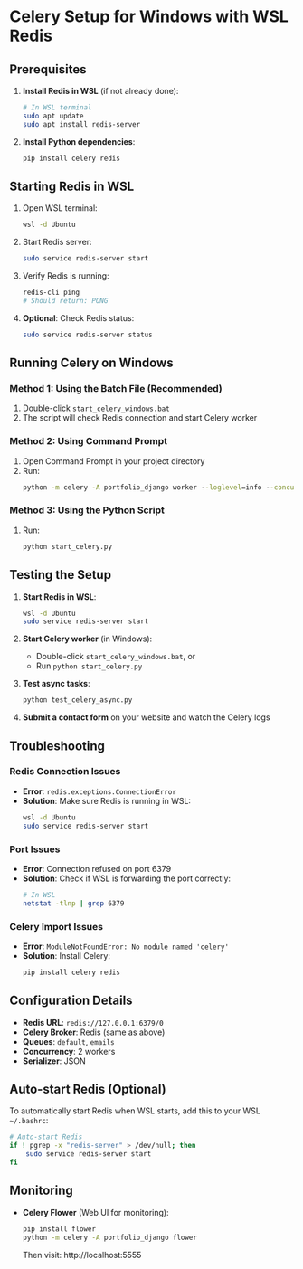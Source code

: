 # Celery Setup for Windows with WSL Redis

## Prerequisites

1. **Install Redis in WSL** (if not already done):
   ```bash
   # In WSL terminal
   sudo apt update
   sudo apt install redis-server
   ```

2. **Install Python dependencies**:
   ```bash
   pip install celery redis
   ```

## Starting Redis in WSL

1. Open WSL terminal:
   ```bash
   wsl -d Ubuntu
   ```

2. Start Redis server:
   ```bash
   sudo service redis-server start
   ```

3. Verify Redis is running:
   ```bash
   redis-cli ping
   # Should return: PONG
   ```

4. **Optional**: Check Redis status:
   ```bash
   sudo service redis-server status
   ```

## Running Celery on Windows

### Method 1: Using the Batch File (Recommended)
1. Double-click `start_celery_windows.bat`
2. The script will check Redis connection and start Celery worker

### Method 2: Using Command Prompt
1. Open Command Prompt in your project directory
2. Run:
   ```cmd
   python -m celery -A portfolio_django worker --loglevel=info --concurrency=2 --queues=default,emails
   ```

### Method 3: Using the Python Script
1. Run:
   ```cmd
   python start_celery.py
   ```

## Testing the Setup

1. **Start Redis in WSL**:
   ```bash
   wsl -d Ubuntu
   sudo service redis-server start
   ```

2. **Start Celery worker** (in Windows):
   - Double-click `start_celery_windows.bat`, or
   - Run `python start_celery.py`

3. **Test async tasks**:
   ```cmd
   python test_celery_async.py
   ```

4. **Submit a contact form** on your website and watch the Celery logs

## Troubleshooting

### Redis Connection Issues
- **Error**: `redis.exceptions.ConnectionError`
- **Solution**: Make sure Redis is running in WSL:
  ```bash
  wsl -d Ubuntu
  sudo service redis-server start
  ```

### Port Issues
- **Error**: Connection refused on port 6379
- **Solution**: Check if WSL is forwarding the port correctly:
  ```bash
  # In WSL
  netstat -tlnp | grep 6379
  ```

### Celery Import Issues
- **Error**: `ModuleNotFoundError: No module named 'celery'`
- **Solution**: Install Celery:
  ```cmd
  pip install celery redis
  ```

## Configuration Details

- **Redis URL**: `redis://127.0.0.1:6379/0`
- **Celery Broker**: Redis (same as above)
- **Queues**: `default`, `emails`
- **Concurrency**: 2 workers
- **Serializer**: JSON

## Auto-start Redis (Optional)

To automatically start Redis when WSL starts, add this to your WSL `~/.bashrc`:

```bash
# Auto-start Redis
if ! pgrep -x "redis-server" > /dev/null; then
    sudo service redis-server start
fi
```

## Monitoring

- **Celery Flower** (Web UI for monitoring):
  ```cmd
  pip install flower
  python -m celery -A portfolio_django flower
  ```
  Then visit: http://localhost:5555
